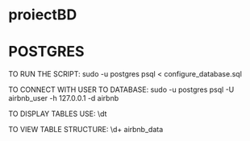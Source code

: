 # proiectBD

# POSTGRES

TO RUN THE SCRIPT:
sudo -u postgres psql < configure_database.sql

TO CONNECT WITH USER TO DATABASE:
sudo -u postgres psql -U airbnb_user -h 127.0.0.1 -d airbnb

TO DISPLAY TABLES USE:
\dt

TO VIEW TABLE STRUCTURE:
\d+ airbnb_data

